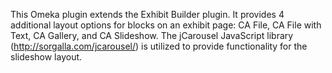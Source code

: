 This Omeka plugin extends the Exhibit Builder plugin. It provides 4 additional layout options for blocks on an exhibit page: CA File, CA File with Text, CA Gallery, and CA Slideshow. The jCarousel JavaScript library (http://sorgalla.com/jcarousel/) is utilized to provide functionality for the slideshow layout.
